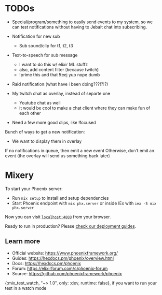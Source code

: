 # TODOs

- Special/program/something to easily send events to my system, so we can test notifications without having to Jebait chat into subscribing.


- Notification for new sub
    - Sub sound/clip for t1, t2, t3
- Text-to-speech for sub message
    - I want to do this w/ elixir ML stuffz
    - also, add content filter (because twitch)
    - !prime this and that !teej yup nope dumb

- Raid notification (what have i been doing???!?!?)

- My twitch chat as overlay, instead of separte one
    - Youtube chat as well
    - it would be cool to make a chat client where they can make fun of each other

- Need a few more good clips, like !focused



Bunch of ways to get a new notification:
- We want to display them in overlay

If no notifications in queue, then emit a new event
Otherwise, don't emit an event (the overlay will send us something back later)












# Mixery

To start your Phoenix server:

  * Run `mix setup` to install and setup dependencies
  * Start Phoenix endpoint with `mix phx.server` or inside IEx with `iex -S mix phx.server`

Now you can visit [`localhost:4000`](http://localhost:4000) from your browser.

Ready to run in production? Please [check our deployment guides](https://hexdocs.pm/phoenix/deployment.html).

## Learn more

  * Official website: https://www.phoenixframework.org/
  * Guides: https://hexdocs.pm/phoenix/overview.html
  * Docs: https://hexdocs.pm/phoenix
  * Forum: https://elixirforum.com/c/phoenix-forum
  * Source: https://github.com/phoenixframework/phoenix

{:mix_test_watch, "~> 1.0", only: :dev, runtime: false}, if you want to run your test in a watch mode
